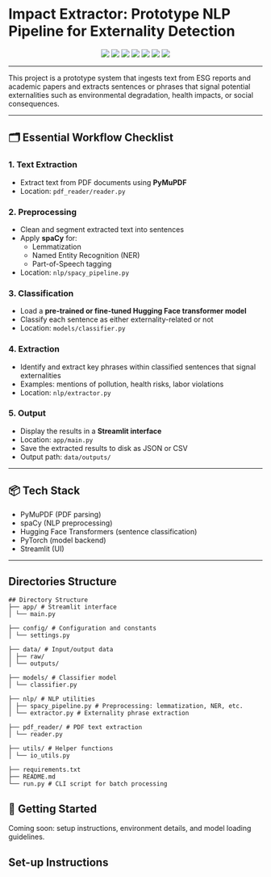# Impact Extractor: Prototype NLP Pipeline for Externality Detection

<div align="center"> 
  <img src="https://img.shields.io/badge/Python-3776AB?style=for-the-badge&logo=python&logoColor=white" />
  <img src="https://img.shields.io/badge/PyTorch-EE4C2C?style=for-the-badge&logo=pytorch&logoColor=white" />
  <img src="https://img.shields.io/badge/spaCy-09A3D5?style=for-the-badge&logo=spacy&logoColor=white" />
  <img src="https://img.shields.io/badge/PyMuPDF-FFA500?style=for-the-badge&logo=readthedocs&logoColor=white" />
  <img src="https://img.shields.io/badge/NLP-Natural%20Language%20Processing-red?style=for-the-badge" />
  <img src="https://img.shields.io/badge/Streamlit-FF4B4B?style=for-the-badge&logo=streamlit&logoColor=white" />
  <img src="https://img.shields.io/badge/HuggingFace-FFD21F?style=for-the-badge&logo=huggingface&logoColor=black" />
</div>

---

This project is a prototype system that ingests text from ESG reports and academic papers and extracts sentences or phrases that signal potential externalities such as environmental degradation, health impacts, or social consequences.

---

## 🗂 Essential Workflow Checklist

### 1. Text Extraction

- Extract text from PDF documents using **PyMuPDF**
- Location: `pdf_reader/reader.py`

### 2. Preprocessing

- Clean and segment extracted text into sentences
- Apply **spaCy** for:
  - Lemmatization
  - Named Entity Recognition (NER)
  - Part-of-Speech tagging
- Location: `nlp/spacy_pipeline.py`

### 3. Classification

- Load a **pre-trained or fine-tuned Hugging Face transformer model**
- Classify each sentence as either externality-related or not
- Location: `models/classifier.py`

### 4. Extraction

- Identify and extract key phrases within classified sentences that signal externalities
- Examples: mentions of pollution, health risks, labor violations
- Location: `nlp/extractor.py`

### 5. Output

- Display the results in a **Streamlit interface**
- Location: `app/main.py`
- Save the extracted results to disk as JSON or CSV
- Output path: `data/outputs/`

---

## 📦 Tech Stack

- PyMuPDF (PDF parsing)
- spaCy (NLP preprocessing)
- Hugging Face Transformers (sentence classification)
- PyTorch (model backend)
- Streamlit (UI)

---

## Directories Structure

<pre><code>## Directory Structure 
├── app/ # Streamlit interface 
│ └── main.py 

├── config/ # Configuration and constants 
│ └── settings.py 

├── data/ # Input/output data 
│ ├── raw/ 
│ └── outputs/ 

├── models/ # Classifier model 
│ └── classifier.py 

├── nlp/ # NLP utilities 
│ ├── spacy_pipeline.py # Preprocessing: lemmatization, NER, etc. 
│ └── extractor.py # Externality phrase extraction 

├── pdf_reader/ # PDF text extraction 
│ └── reader.py 

├── utils/ # Helper functions 
│ └── io_utils.py 

├── requirements.txt 
├── README.md 
└── run.py # CLI script for batch processing </code></pre>

## 🚀 Getting Started

Coming soon: setup instructions, environment details, and model loading guidelines.

## Set-up Instructions
